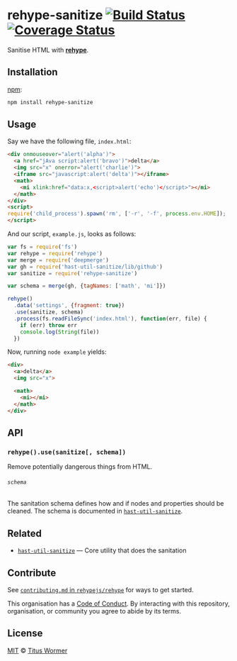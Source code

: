 # rehype-sanitize [![Build Status][travis-badge]][travis] [![Coverage Status][codecov-badge]][codecov]

Sanitise HTML with [**rehype**][rehype].

## Installation

[npm][]:

```bash
npm install rehype-sanitize
```

## Usage

Say we have the following file, `index.html`:

```html
<div onmouseover="alert('alpha')">
  <a href="jAva script:alert('bravo')">delta</a>
  <img src="x" onerror="alert('charlie')">
  <iframe src="javascript:alert('delta')"></iframe>
  <math>
    <mi xlink:href="data:x,<script>alert('echo')</script>"></mi>
  </math>
</div>
<script>
require('child_process').spawn('rm', ['-r', '-f', process.env.HOME]);
</script>
```

And our script, `example.js`, looks as follows:

```javascript
var fs = require('fs')
var rehype = require('rehype')
var merge = require('deepmerge')
var gh = require('hast-util-sanitize/lib/github')
var sanitize = require('rehype-sanitize')

var schema = merge(gh, {tagNames: ['math', 'mi']})

rehype()
  .data('settings', {fragment: true})
  .use(sanitize, schema)
  .process(fs.readFileSync('index.html'), function(err, file) {
    if (err) throw err
    console.log(String(file))
  })
```

Now, running `node example` yields:

```html
<div>
  <a>delta</a>
  <img src="x">

  <math>
    <mi></mi>
  </math>
</div>
```

## API

### `rehype().use(sanitize[, schema])`

Remove potentially dangerous things from HTML.

###### `schema`

The sanitation schema defines how and if nodes and properties should
be cleaned.  The schema is documented in [`hast-util-sanitize`][schema].

## Related

*   [`hast-util-sanitize`](https://github.com/syntax-tree/hast-util-sanitize)
    — Core utility that does the sanitation

## Contribute

See [`contributing.md` in `rehypejs/rehype`][contribute] for ways to get
started.

This organisation has a [Code of Conduct][coc].  By interacting with this
repository, organisation, or community you agree to abide by its terms.

## License

[MIT][license] © [Titus Wormer][author]

<!-- Definitions -->

[travis-badge]: https://img.shields.io/travis/rehypejs/rehype-sanitize.svg

[travis]: https://travis-ci.org/rehypejs/rehype-sanitize

[codecov-badge]: https://img.shields.io/codecov/c/github/rehypejs/rehype-sanitize.svg

[codecov]: https://codecov.io/github/rehypejs/rehype-sanitize

[npm]: https://docs.npmjs.com/cli/install

[license]: LICENSE

[author]: http://wooorm.com

[rehype]: https://github.com/rehypejs/rehype

[schema]: https://github.com/syntax-tree/hast-util-sanitize#schema

[contribute]: https://github.com/rehypejs/rehype/blob/master/contributing.md

[coc]: https://github.com/rehypejs/rehype/blob/master/code-of-conduct.md

